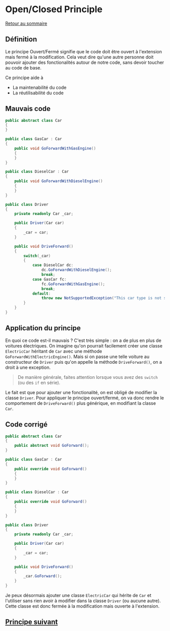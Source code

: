 # Open/Closed Principle

[Retour au sommaire](./../README.md#Sommaire)

## Définition

Le principe Ouvert/Fermé signifie que le code doit être ouvert à l'extension mais fermé à la modification.
Cela veut dire qu'une autre personne doit pouvoir ajouter des fonctionalités autour de notre code, sans devoir toucher au code de base.

Ce principe aide à

* La maintenabilité du code
* La réutilisabilité du code

## Mauvais code

```csharp
public abstract class Car
{
}

public class GasCar : Car
{
    public void GoForwardWithGasEngine()
    {
    }
}

public class DieselCar : Car
{
    public void GoForwardWithDieselEngine()
    {
    }
}

public class Driver
{
    private readonly Car _car;

    public Driver(Car car)
    {
        _car = car;
    }

    public void DriveForward()
    {
        switch(_car)
        {
            case DieselCar dc:
                dc.GoForwardWithDieselEngine();
                break;
            case GasCar fc:
                fc.GoForwardWithGasEngine();
                break;
            default:
                throw new NotSupportedException("This car type is not supported.");
        }
    }
}
```

## Application du principe

En quoi ce code est-il mauvais ? C'est très simple : on a de plus en plus de voitures électriques. On imagine qu'on pourrait facilement créer une classe `ElectricCar` héritant de `Car` avec une méthode `GoForwardWithElectricEngine()`. Mais si on passe une telle voiture au constructeur de `Driver` puis qu'on appelle la méthode `DriveForward()`, on a droit à une exception.

> De manière générale, faites attention lorsque vous avez des `switch` (ou des `if` en série).

Le fait est que pour ajouter une fonctionalité, on est obligé de modifier la classe `Driver`. Pour appliquer le principe ouvert/fermé, on va donc rendre le comportement de `DriveForward()` plus générique, en modifiant la classe `Car`.

## Code corrigé

```csharp
public abstract class Car
{
    public abstract void GoForward();
}

public class GasCar : Car
{
    public override void GoForward()
    {
    }
}

public class DieselCar : Car
{
    public override void GoForward()
    {
    }
}

public class Driver
{
    private readonly Car _car;

    public Driver(Car car)
    {
        _car = car;
    }

    public void DriveForward()
    {
        _car.GoForward();
    }
}
```

Je peux désormais ajouter une classe `ElectricCar` qui hérite de `Car` et l'utiliser sans rien avoir à modifier dans la classe `Driver` (ou aucune autre). Cette classe est donc fermée à la modification mais ouverte à l'extension.

## [Principe suivant](./l.md)